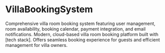 # VillaBookingSystem
Comprehensive villa room booking system featuring user management, room availability, booking calendar, payment integration, and email notifications. Modern, cloud-based villa room booking platform built with [tech stack]. Offers seamless booking experience for guests and efficient management for villa owners.
